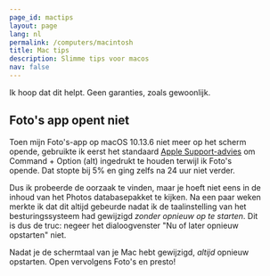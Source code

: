 ```yaml
---
page_id: mactips
layout: page
lang: nl
permalink: /computers/macintosh
title: Mac tips
description: Slimme tips voor macos
nav: false
---
```


Ik hoop dat dit helpt. Geen garanties, zoals gewoonlijk.

<div class="card mx-auto mb-3 p-3" style="max-width: 90%;">

<h2>Foto's app opent niet</h2>

Toen mijn Foto's-app op macOS 10.13.6 niet meer op het scherm opende, gebruikte ik eerst het standaard
<a href="https://support.apple.com/en-us/HT204967">Apple Support-advies</a> om Command + Option (alt) ingedrukt te
houden terwijl ik Foto's opende. Dat stopte bij 5% en ging zelfs na 24 uur niet verder.

Dus ik probeerde de oorzaak te vinden, maar je hoeft niet eens in de inhoud van het Photos databasepakket te kijken.
Na een paar weken merkte ik dat dit altijd gebeurde nadat ik de taalinstelling van het besturingssysteem had
gewijzigd <em>zonder opnieuw op te starten</em>.
Dit is dus de truc: negeer het dialoogvenster "Nu of later opnieuw opstarten" niet.

Nadat je de schermtaal van je Mac hebt gewijzigd, <em>altijd</em> opnieuw opstarten. Open vervolgens Foto's en presto!

</div>
